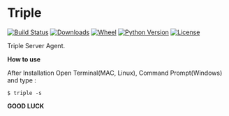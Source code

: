 # Triple

[![Build Status](https://img.shields.io/pypi/v/triple)](https://pypi.python.org/pypi/triple)
[![Downloads](https://pepy.tech/badge/triple)](https://pypi.python.org/pypi/triple)
[![Wheel](https://img.shields.io/pypi/wheel/triple.svg)](https://pypi.python.org/pypi/triple)
[![Python Version](https://img.shields.io/pypi/pyversions/triple)](https://pypi.python.org/pypi/triple)
[![License](https://img.shields.io/pypi/l/triple)](https://pypi.python.org/pypi/triple)


Triple Server Agent.

**How to use**

After Installation Open Terminal(MAC, Linux), Command Prompt(Windows) and type : 

```
$ triple -s
```
**GOOD LUCK**

